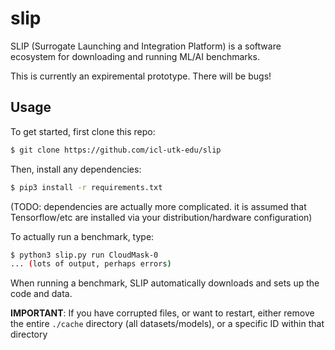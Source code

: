 # slip

SLIP (Surrogate Launching and Integration Platform) is a software ecosystem for downloading and running ML/AI benchmarks.

This is currently an expiremental prototype. There will be bugs!

## Usage

To get started, first clone this repo:

```sh
$ git clone https://github.com/icl-utk-edu/slip
```

Then, install any dependencies:

```sh
$ pip3 install -r requirements.txt
```

(TODO: dependencies are actually more complicated. it is assumed that Tensorflow/etc are installed via your distribution/hardware configuration)

To actually run a benchmark, type:

```sh
$ python3 slip.py run CloudMask-0
... (lots of output, perhaps errors)
```

When running a benchmark, SLIP automatically downloads and sets up the code and data.

**IMPORTANT**: If you have corrupted files, or want to restart, either remove the entire `./cache` directory (all datasets/models), or a specific ID within that directory
